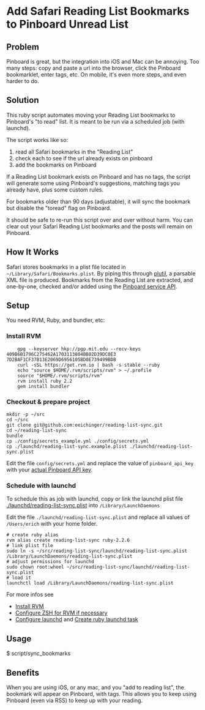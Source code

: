 # Add Safari Reading List Bookmarks to Pinboard Unread List

## Problem

Pinboard is great, but the integration into iOS and Mac can be annoying. Too many steps: copy and paste a url into the browser, click the Pinboard bookmarklet, enter tags, etc. On mobile, it's even more steps, and even harder to do.

## Solution

This ruby script automates moving your Reading List bookmarks to Pinboard's "to read" list. It is meant to be run via a scheduled job (with launchd). 

The script works like so:

1. read all Safari bookmarks in the "Reading List"
2. check each to see if the url already exists on pinboard
3. add the bookmarks on Pinboard

If a Reading List bookmark exists on Pinboard and has no tags, the script will generate some using Pinboard's suggestions, matching tags you already have, plus some custom rules. 

For bookmarks older than 90 days (adjustable), it will sync the bookmark but disable the "toread" flag on Pinboard.

It should be safe to re-run this script over and over without harm. You can clear out your Safari Reading List bookmarks and the posts will remain on Pinboard.

## How It Works

Safari stores bookmarks in a plist file located in `~/Library/Safari/Bookmarks.plist`. By piping this through [plutil](https://developer.apple.com/library/mac/documentation/Darwin/Reference/ManPages/man1/plutil.1.html), a parsable XML file is produced. Bookmarks from the Reading List are extracted, and one-by-one, checked and/or added using the [Pinboard service API](https://pinboard.in/api/).

## Setup

You need RVM, Ruby, and bundler, etc:

### Install RVM

```
    gpg --keyserver hkp://pgp.mit.edu --recv-keys 409B6B1796C275462A1703113804BB82D39DC0E3 7D2BAF1CF37B13E2069D6956105BD0E739499BDB
    curl -sSL https://get.rvm.io | bash -s stable --ruby
    echo "source $HOME/.rvm/scripts/rvm" > ~/.profile
    source "$HOME/.rvm/scripts/rvm"
    rvm install ruby 2.2
    gem install bundler
```

### Checkout & prepare project

```
mkdir -p ~/src
cd ~/src
git clone git@github.com:eeichinger/reading-list-sync.git
cd ~/reading-list-sync
bundle
cp ./config/secrets_example.yml ./config/secrets.yml
cp ./launchd/reading-list-sync.example.plist ./launchd/reading-list-sync.plist
```

Edit the file `config/secrets.yml` and replace the value of `pinboard_api_key` with your [actual Pinboard API key](https://pinboard.in/settings/password).


### Schedule with launchd

To schedule this as job with launchd, copy or link the launchd plist file [./launchd/reading-list-sync.plist](./launchd/reading-list-sync.plist) into `/Library/LaunchDaemons`

Edit the file `./launchd/reading-list-sync.plist` and replace all values of `/Users/erich` with your home folder.

```
# create ruby alias
rvm alias create reading-list-sync ruby-2.2.6
# link plist file
sudo ln -s ~/src/reading-list-sync/launchd/reading-list-sync.plist /Library/LaunchDaemons/reading-list-sync.plist
# adjust permissions for launchd
sudo chown root:wheel ~/src/reading-list-sync/launchd/reading-list-sync.plist
# load it
launchctl load /Library/LaunchDaemons/reading-list-sync.plist
```

For more infos see

- [Install RVM](https://rvm.io/rvm/install)
- [Configure ZSH for RVM if necessary](https://stackoverflow.com/questions/22773693/rvm-zsh-rvm-is-not-a-function-selecting-rubies-with-rvm-use-will-not-w)
- [Configure launchd](http://www.splinter.com.au/using-launchd-to-run-a-script-every-5-mins-on/) and [Create ruby launchd task](http://notes.jerzygangi.com/creating-a-ruby-launchd-task-with-rvm-in-os-x/)


## Usage

$ script/sync_bookmarks

## Benefits

When you are using iOS, or any mac, and you "add to reading list", the bookmark will appear on Pinboard, with tags. This allows you to keep using Pinboard (even via RSS) to keep up with your reading.
